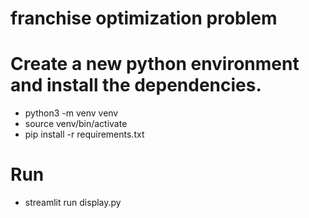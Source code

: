 # franchise optimization problem


# Create a new python environment and install the dependencies.
  * python3 -m venv venv
  * source venv/bin/activate
  * pip install -r requirements.txt
# Run
* streamlit run display.py
